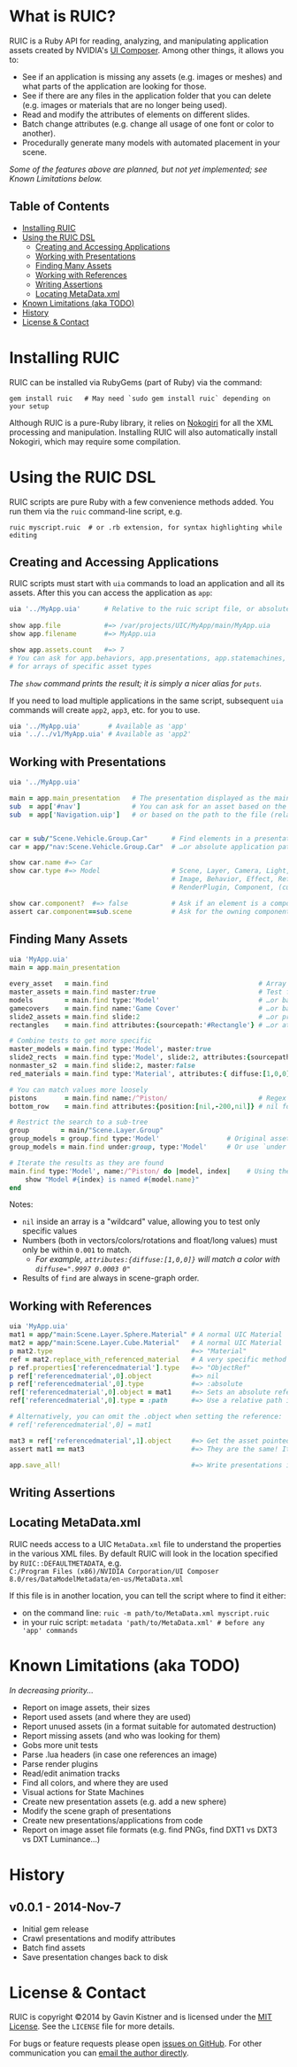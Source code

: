 # What is RUIC?
RUIC is a Ruby API for reading, analyzing, and manipulating application assets created by NVIDIA's [UI Composer][1]. Among other things, it allows you to:

* See if an application is missing any assets (e.g. images or meshes) and what parts of the application are looking for those.
* See if there are any files in the application folder that you can delete (e.g. images or materials that are no longer being used).
* Read and modify the attributes of elements on different slides.
* Batch change attributes (e.g. change all usage of one font or color to another).
* Procedurally generate many models with automated placement in your scene.

_Some of the features above are planned, but not yet implemented; see Known Limitations below._

## Table of Contents
* [Installing RUIC](#installing-ruic)
* [Using the RUIC DSL](#using-the-ruic-dsl)
  * [Creating and Accessing Applications](#creating-and-accessing-applications)
  * [Working with Presentations](#working-with-presentations)
  * [Finding Many Assets](#finding-many-assets)
  * [Working with References](#working-with-references)
  * [Writing Assertions](#writing-assertions)
  * [Locating MetaData.xml](#locating-metadataxml)
* [Known Limitations (aka TODO)](#known-limitations-aka-todo)
* [History](#history)
* [License & Contact](#license--contact)



# Installing RUIC
RUIC can be installed via RubyGems (part of Ruby) via the command:

    gem install ruic   # May need `sudo gem install ruic` depending on your setup

Although RUIC is a pure-Ruby library, it relies on [Nokogiri][2] for all the XML processing and manipulation. Installing RUIC will also automatically install Nokogiri, which may require some compilation.



# Using the RUIC DSL

RUIC scripts are pure Ruby with a few convenience methods added. You run them via the `ruic` command-line script, e.g.

    ruic myscript.ruic  # or .rb extension, for syntax highlighting while editing


## Creating and Accessing Applications
RUIC scripts must start with `uia` commands to load an application and all its assets.
After this you can access the application as `app`:

```ruby
uia '../MyApp.uia'      # Relative to the ruic script file, or absolute
   
show app.file           #=> /var/projects/UIC/MyApp/main/MyApp.uia
show app.filename       #=> MyApp.uia

show app.assets.count   #=> 7
# You can ask for app.behaviors, app.presentations, app.statemachines, and app.renderplugins
# for arrays of specific asset types
```

_The `show` command prints the result; it is simply a nicer alias for `puts`._

If you need to load multiple applications in the same script, subsequent `uia` commands will create
`app2`, `app3`, etc. for you to use.

```ruby
uia '../MyApp.uia'       # Available as 'app'
uia '../../v1/MyApp.uia' # Available as 'app2'
```


## Working with Presentations

```ruby
uia '../MyApp.uia'

main = app.main_presentation   # The presentation displayed as the main presentation (regardless of id)
sub  = app['#nav']             # You can ask for an asset based on the id in the .uia...
sub  = app['Navigation.uip']   # or based on the path to the file (relative to the .uia)


car = sub/"Scene.Vehicle.Group.Car"      # Find elements in a presentation by presentation path…
car = app/"nav:Scene.Vehicle.Group.Car"  # …or absolute application path

show car.name #=> Car
show car.type #=> Model                  # Scene, Layer, Camera, Light, Group, Model, Material,
                                         # Image, Behavior, Effect, ReferencedMaterial, Text,
                                         # RenderPlugin, Component, (custom materials)

show car.component?  #=> false           # Ask if an element is a component 
assert car.component==sub.scene          # Ask for the owning component; may be the scene
```

## Finding Many Assets

```ruby
uia 'MyApp.uia'
main = app.main_presentation

every_asset   = main.find                                      # Array of matching assets
master_assets = main.find master:true                          # Test for master/nonmaster
models        = main.find type:'Model'                         # …or based on type
gamecovers    = main.find name:'Game Cover'                    # …or based on name
slide2_assets = main.find slide:2                              # …or presence on slide
rectangles    = main.find attributes:{sourcepath:'#Rectangle'} # …or attribute values

# Combine tests to get more specific
master_models = main.find type:'Model', master:true            
slide2_rects  = main.find type:'Model', slide:2, attributes:{sourcepath:'#Rectangle'}
nonmaster_s2  = main.find slide:2, master:false
red_materials = main.find type:'Material', attributes:{ diffuse:[1,0,0] }

# You can match values more loosely
pistons       = main.find name:/^Piston/                       # Regex for batch finding
bottom_row    = main.find attributes:{position:[nil,-200,nil]} # nil for wildcards

# Restrict the search to a sub-tree
group        = main/"Scene.Layer.Group"
group_models = group.find type:'Model'                 # Original asset is never included
group_models = main.find under:group, type:'Model'     # Or use `under` for sub-tree

# Iterate the results as they are found
main.find type:'Model', name:/^Piston/ do |model, index|    # Using the index is optional
	show "Model #{index} is named #{model.name}"
end
```

Notes:
* `nil` inside an array is a "wildcard" value, allowing you to test only specific values
* Numbers (both in vectors/colors/rotations and float/long values) must only be within `0.001` to match.
  * _For example, `attributes:{diffuse:[1,0,0]}` will match a color with `diffuse=".9997 0.0003 0"`_
* Results of `find` are always in scene-graph order.


## Working with References

```ruby
uia 'MyApp.uia'
mat1 = app/"main:Scene.Layer.Sphere.Material" # A normal UIC Material
mat2 = app/"main:Scene.Layer.Cube.Material"   # A normal UIC Material
p mat2.type                                   #=> "Material"
ref = mat2.replace_with_referenced_material   # A very specific method :)
p ref.properties['referencedmaterial'].type   #=> "ObjectRef"
p ref['referencedmaterial',0].object          #=> nil
p ref['referencedmaterial',0].type            #=> :absolute
ref['referencedmaterial',0].object = mat1     #=> Sets an absolute reference
ref['referencedmaterial',0].type = :path      #=> Use a relative path instead

# Alternatively, you can omit the .object when setting the reference:
# ref['referencedmaterial',0] = mat1

mat3 = ref['referencedmaterial',1].object     #=> Get the asset pointed to
assert mat1 == mat3                           #=> They are the same! It worked!

app.save_all!                                 #=> Write presentations in place
```

## Writing Assertions


## Locating MetaData.xml
RUIC needs access to a UIC `MetaData.xml` file to understand the properties in the various XML files.
By default RUIC will look in the location specified by `RUIC::DEFAULTMETADATA`, e.g.  
`C:/Program Files (x86)/NVIDIA Corporation/UI Composer 8.0/res/DataModelMetadata/en-us/MetaData.xml`

If this file is in another location, you can tell the script where to find it either:

* on the command line: `ruic -m path/to/MetaData.xml myscript.ruic` 
* in your ruic script: `metadata 'path/to/MetaData.xml' # before any 'app' commands`



# Known Limitations (aka TODO)
_In decreasing priority…_

- Report on image assets, their sizes
- Report used assets (and where they are used)
- Report unused assets (in a format suitable for automated destruction)
- Report missing assets (and who was looking for them)
- Gobs more unit tests
- Parse .lua headers (in case one references an image)
- Parse render plugins
- Read/edit animation tracks
- Find all colors, and where they are used
- Visual actions for State Machines
- Create new presentation assets (e.g. add a new sphere)
- Modify the scene graph of presentations
- Create new presentations/applications from code
- Report on image asset file formats (e.g. find PNGs, find DXT1 vs DXT3 vs DXT Luminance…)


# History
## v0.0.1 - 2014-Nov-7
* Initial gem release
* Crawl presentations and modify attributes
* Batch find assets
* Save presentation changes back to disk



# License & Contact
RUIC is copyright ©2014 by Gavin Kistner and is licensed under the [MIT License][3]. See the `LICENSE` file for more details.

For bugs or feature requests please open [issues on GitHub][4]. For other communication you can [email the author directly](mailto:!@phrogz.net?subject=RUIC).

[1]: http://uicomposer.nvidia.com
[2]: http://nokogiri.org
[3]: http://opensource.org/licenses/MIT
[4]: https://github.com/Phrogz/RUIC/issues

